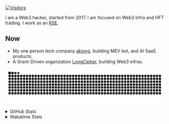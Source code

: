 <!-- markdownlint-disable MD041 MD010 MD033 -->
[![Visitors](https://api.visitorbadge.io/api/daily?path=Akagi201%2FAkagi201&label=Visitors%20Today&countColor=%2337d67a)](https://visitorbadge.io/status?path=Akagi201%2FAkagi201)

I am a Web3 hacker, started from 2017. I am focused on Web3 Infra and HFT trading.
I work as an [RSE](https://us-rse.org/about/what-is-an-rse/).

## Now

* My one person tech company [akjong](https://github.com/akjong), building MEV bot, and AI SaaS products.
* A Grant-Driven organization [LongCipher](https://github.com/longcipher), building Web3 infras.

[![github contribution grid snake animation](https://raw.githubusercontent.com/Akagi201/Akagi201/output/github-contribution-grid-snake.svg#gh-light-mode-only)](https://github.com/Akagi201)

<details>
<summary>GitHub Stats</summary>
  <a href="https://github.com/Akagi201"><img alt="Profile Detail" src="https://raw.githubusercontent.com/Akagi201/Akagi201/master/profile-summary-card-output/dracula/0-profile-details.svg" /></a>
  <a href="https://github.com/Akagi201"><img alt="Github Stats" src="https://raw.githubusercontent.com/Akagi201/Akagi201/master/profile-summary-card-output/dracula/3-stats.svg" /></a>
  <a href="https://github.com/Akagi201"><img alt="Lang By Commits" src="https://raw.githubusercontent.com/Akagi201/Akagi201/master/profile-summary-card-output/dracula/2-most-commit-language.svg" /></a>
</details>

<details>
<summary>Wakatime Stats</summary>
<br>

<!--START_SECTION:waka-->

```txt
From: 14 May 2025 - To: 21 May 2025

Total Time: 14 hrs 41 mins

Other        8 hrs 53 mins   ███████████████░░░░░░░░░░   60.60 %
Rust         1 hr 39 mins    ██▓░░░░░░░░░░░░░░░░░░░░░░   11.30 %
sh           1 hr 32 mins    ██▓░░░░░░░░░░░░░░░░░░░░░░   10.47 %
TypeScript   1 hr 6 mins     ██░░░░░░░░░░░░░░░░░░░░░░░   07.56 %
Shell        44 mins         █▒░░░░░░░░░░░░░░░░░░░░░░░   05.10 %
Markdown     14 mins         ▒░░░░░░░░░░░░░░░░░░░░░░░░   01.62 %
SSH Config   7 mins          ▒░░░░░░░░░░░░░░░░░░░░░░░░   00.83 %
Vue          7 mins          ▒░░░░░░░░░░░░░░░░░░░░░░░░   00.80 %
JavaScript   5 mins          ░░░░░░░░░░░░░░░░░░░░░░░░░   00.66 %
TOML         5 mins          ░░░░░░░░░░░░░░░░░░░░░░░░░   00.58 %
```

<!--END_SECTION:waka-->

</details>
